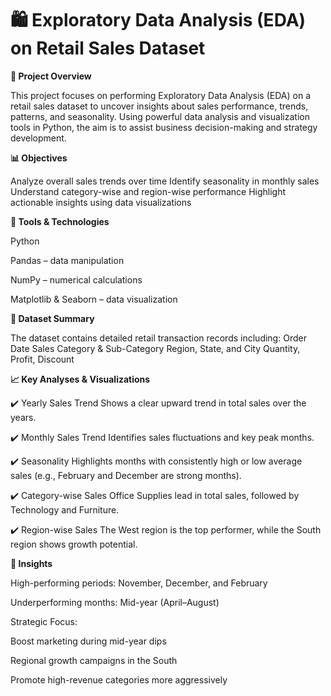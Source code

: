 # 🛍️ Exploratory Data Analysis (EDA) on Retail Sales Dataset

**📌 Project Overview**

This project focuses on performing Exploratory Data Analysis (EDA) on a retail sales dataset to uncover insights about sales performance, trends, patterns, and seasonality. Using powerful data analysis and visualization tools in Python, the aim is to assist business decision-making and strategy development.

**📊 Objectives**

Analyze overall sales trends over time
Identify seasonality in monthly sales
Understand category-wise and region-wise performance
Highlight actionable insights using data visualizations

**🧰 Tools & Technologies**

Python

Pandas – data manipulation

NumPy – numerical calculations

Matplotlib & Seaborn – data visualization

**📁 Dataset Summary**

The dataset contains detailed retail transaction records including:
Order Date
Sales
Category & Sub-Category
Region, State, and City
Quantity, Profit, Discount

**📈 Key Analyses & Visualizations**

✔️ Yearly Sales Trend
Shows a clear upward trend in total sales over the years.

✔️ Monthly Sales Trend
Identifies sales fluctuations and key peak months.

✔️ Seasonality
Highlights months with consistently high or low average sales (e.g., February and December are strong months).

✔️ Category-wise Sales
Office Supplies lead in total sales, followed by Technology and Furniture.

✔️ Region-wise Sales
The West region is the top performer, while the South region shows growth potential.

**📌 Insights**

High-performing periods: November, December, and February

Underperforming months: Mid-year (April–August)

Strategic Focus:

Boost marketing during mid-year dips

Regional growth campaigns in the South

Promote high-revenue categories more aggressively

